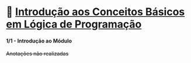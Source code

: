 # 🚀 <u>Introdução aos Conceitos Básicos em Lógica de Programação</u>
#### 1/1 - Introdução ao Módulo

~~Anotações não realizadas~~